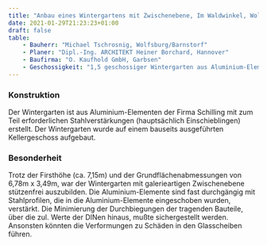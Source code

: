 ```yaml
---
title: "Anbau eines Wintergartens mit Zwischenebene, Im Waldwinkel, Wolfsburg"
date: 2021-01-29T21:23:23+01:00
draft: false
table:
    - Bauherr: "Michael Tschrosnig, Wolfsburg/Barnstorf"
    - Planer: "Dipl.-Ing. ARCHITEKT Heiner Borchard, Hannover"
    - Baufirma: "O. Kaufhold GmbH, Garbsen"
    - Geschossigkeit: "1,5 geschossiger Wintergarten aus Aluminium-Elementen"
---
```


### Konstruktion
Der Wintergarten ist aus Aluminium-Elementen der Firma Schilling mit zum Teil erforderlichen Stahlverstärkungen (hauptsächlich Einschieblingen) erstellt. Der Wintergarten wurde auf einem bauseits ausgeführten Kellergeschoss aufgebaut.

### Besonderheit
Trotz der Firsthöhe (ca. 7,15m) und der Grundflächenabmessungen von 6,78m x 3,49m, war der Wintergarten mit galerieartigen Zwischenebene stützenfrei auszubilden. Die Aluminium-Elemente sind fast durchgängig mit Stahlprofilen, die in die Aluminium-Elemente eingeschoben wurden, verstärkt. Die Minimierung der Durchbiegungen der tragenden Bauteile, über die zul. Werte der DINen hinaus, mußte sichergestellt werden. Ansonsten könnten die Verformungen zu Schäden in den Glasscheiben führen.